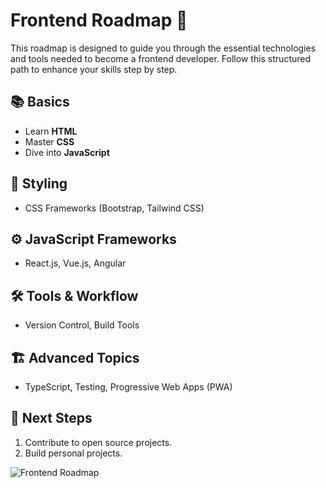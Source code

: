 # Frontend Roadmap 🚀

This roadmap is designed to guide you through the essential technologies and tools needed to become a frontend developer. Follow this structured path to enhance your skills step by step.

## 📚 Basics
- Learn **HTML**
- Master **CSS**
- Dive into **JavaScript**

## 🎨 Styling
- CSS Frameworks (Bootstrap, Tailwind CSS)

## ⚙️ JavaScript Frameworks
- React.js, Vue.js, Angular

## 🛠️ Tools & Workflow
- Version Control, Build Tools

## 🏗️ Advanced Topics
- TypeScript, Testing, Progressive Web Apps (PWA)

## 🎯 Next Steps
1. Contribute to open source projects.
2. Build personal projects.

![Frontend Roadmap](assets/roadmap.png)

